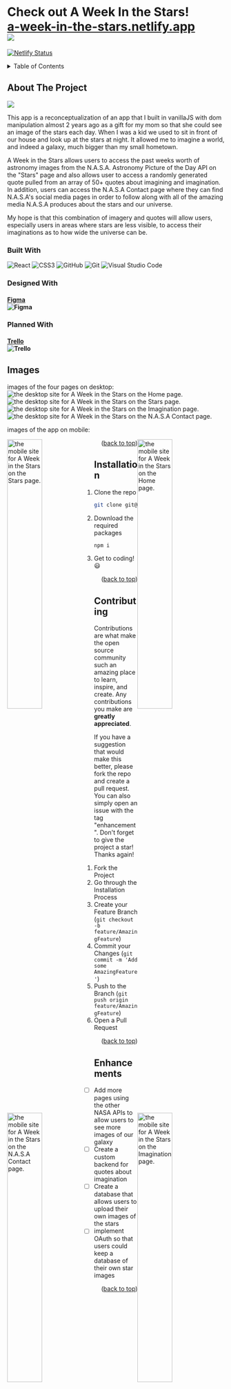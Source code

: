 # Check out A Week In the Stars! <br> [a-week-in-the-stars.netlify.app](https://a-week-in-the-stars.netlify.app/) <br> <img src="public/favicon.ico"><br>
[![Netlify Status](https://api.netlify.com/api/v1/badges/9cdc8bb6-2ce2-4954-a513-bfefdc33f580/deploy-status)](https://app.netlify.com/sites/a-week-in-the-stars/deploys)


<!-- TABLE OF CONTENTS -->
<details>
  <summary>Table of Contents</summary>
  <ol>
    <li>
      <a href="#about-the-project">About The Project</a>
      <ul>
        <li><a href="#built-with">Built With</a></li>
        <li><a href="#designed-with">Designed With</a></li>
        <li><a href="#planned-with">Planned With</a></li>
      </ul>
    </li>
    <li><a href="#images">Project Images</a></li>
    <li><a href="#installation">Installation</a></li>
    <li><a href="#contributing">Contributing</a></li>
    <li><a href="#enhancements">Planned Enhancements</a></li>
  </ol>
</details>



<!-- ABOUT THE PROJECT -->
## About The Project

<img src="src/Images/README/Logo.png">

This app is a reconceptualization of an app that I built in vanillaJS with dom manipulation almost 2 years ago as a gift for my mom so that she could see an image of the stars each day. When I was a kid we used to sit in front of our house and look up at the stars at night. It allowed me to imagine a world, and indeed a galaxy, much bigger than my small hometown. 

A Week in the Stars allows users to access the past weeks worth of astronomy images from the N.A.S.A. Astronomy Picture of the Day API on the "Stars" page and also allows user to access a randomly generated quote pulled from an array of 50+ quotes about imagining and imagination. In addition, users can access the N.A.S.A Contact page where they can find N.A.S.A's social media pages in order to follow along with all of the amazing media N.A.S.A produces about the stars and our universe.

My hope is that this combination of imagery and quotes will allow users, especially users in areas where stars are less visible, to access their imaginations as to how wide the universe can be. 



### Built With

![React](https://img.shields.io/badge/react-%2320232a.svg?style=for-the-badge&logo=react&logoColor=%2361DAFB)
![CSS3](https://img.shields.io/badge/css3-%231572B6.svg?style=for-the-badge&logo=css3&logoColor=white)
![GitHub](https://img.shields.io/badge/github-%23121011.svg?style=for-the-badge&logo=github&logoColor=white)
![Git](https://img.shields.io/badge/git-%23F05033.svg?style=for-the-badge&logo=git&logoColor=white)
![Visual Studio Code](https://img.shields.io/badge/Visual%20Studio%20Code-0078d7.svg?style=for-the-badge&logo=visual-studio-code&logoColor=white)


### Designed With
#### [Figma](https://www.figma.com/file/GpVCoQAZ8vDEKJUqFdAm51/A-Week-in-the-Stars?type=design&node-id=0-1&t=xzJFCWbfeyBMBONj-0)<br> ![Figma](https://img.shields.io/badge/figma-%23F24E1E.svg?style=for-the-badge&logo=figma&logoColor=white) <br>


### Planned With
#### [Trello](https://trello.com/b/hbpNT1wF/a-week-in-the-stars) <br> ![Trello](https://img.shields.io/badge/Trello-%23026AA7.svg?style=for-the-badge&logo=Trello&logoColor=white)


## Images

images of the four pages on desktop:
<img src="src/Images/README/desktop-Home.png" alt="the desktop site for A Week in the Stars on the Home page.">
<br>
<img src="src/Images/README/desktop-Stars.png" alt="the desktop site for A Week in the Stars on the Stars page.">
<br>
<img src="src/Images/README/desktop-Imagination.png" alt="the desktop site for A Week in the Stars on the Imagination page.">
<br>
<img src="src/Images/README/desktop-NASAContact.png" alt="the desktop site for A Week in the Stars on the N.A.S.A Contact page.">
<br>

images of the app on mobile:
<div>
<img src="src/Images/README/mobile-Home.png" alt="the mobile site for A Week in the Stars on the Home page." style="width: 40%;display: grid;float: right">
<img src="src/Images/README/mobile-Stars.png" alt="the mobile site for A Week in the Stars on the Stars page." style="width: 40%;display: grid;float: left">
</div>

<div>
<img src="src/Images/README/mobile-Imagination.png" alt="the mobile site for A Week in the Stars on the Imagination page." style="width: 40%;display: grid;float: right">
<img src="src/Images/README/mobile-NASAContact.png" alt="the mobile site for A Week in the Stars on the N.A.S.A Contact page." style="width: 40%;display: grid;float: left">
</div>

<p align="right">(<a href="#readme-top">back to top</a>)</p>

## Installation
 
1. Clone the repo
   ```sh
   git clone git@github.com:smgraywood/NASA_React.git
   ```
2. Download the required packages
   ```sh
   npm i
   ```
3. Get to coding! 😃 

<p align="right">(<a href="#readme-top">back to top</a>)</p>

<!-- CONTRIBUTING -->
## Contributing

Contributions are what make the open source community such an amazing place to learn, inspire, and create. Any contributions you make are **greatly appreciated**.

If you have a suggestion that would make this better, please fork the repo and create a pull request. You can also simply open an issue with the tag "enhancement".
Don't forget to give the project a star! Thanks again!

1. Fork the Project
2. Go through the Installation Process
3. Create your Feature Branch (`git checkout -b feature/AmazingFeature`)
4. Commit your Changes (`git commit -m 'Add some AmazingFeature'`)
5. Push to the Branch (`git push origin feature/AmazingFeature`)
6. Open a Pull Request

<p align="right">(<a href="#readme-top">back to top</a>)</p>

<!-- PLANNED ENHANCEMENTS -->
## Enhancements

- [ ] Add more pages using the other NASA APIs to allow users to see more images of our galaxy
- [ ] Create a custom backend for quotes about imagination
- [ ] Create a database that allows users to upload their own images of the stars
- [ ] implement OAuth so that users could keep a database of their own star images

<p align="right">(<a href="#readme-top">back to top</a>)</p>
